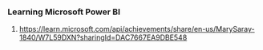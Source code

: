 ### Learning Microsoft Power BI

1. https://learn.microsoft.com/api/achievements/share/en-us/MarySaray-1840/W7L59DXN?sharingId=DAC7667EA9DBE548
